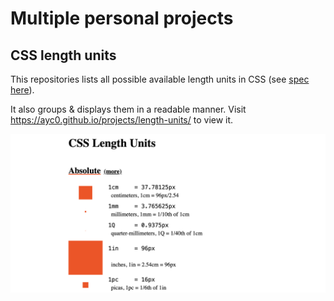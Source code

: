 # Multiple personal projects

## CSS length units

This repositories lists all possible available length units in CSS (see [spec here](https://www.w3.org/TR/css-values-4/#lengths)).

It also groups & displays them in a readable manner. Visit https://ayc0.github.io/projects/length-units/ to view it.

![Preview](./public/css-length-units-og.png)
